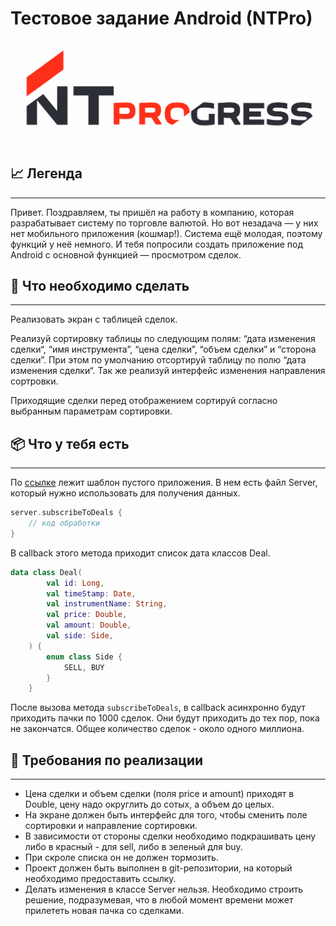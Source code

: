 # Тестовое задание Android (NTPro)

![NTProgress_logo.png](NTProgress_logo.png)

## 📈 Легенда

---

Привет. Поздравляем, ты пришёл на работу в компанию, которая разрабатывает систему по торговле валютой. Но вот незадача — у них нет мобильного приложения (кошмар!). Система ещё молодая, поэтому функций у неё немного. И тебя попросили создать приложение под Android с основной функцией — просмотром сделок. 

## 🔮 **Что необходимо сделать**

---

Реализовать экран с таблицей сделок.

Реализуй сортировку таблицы по следующим полям: “дата изменения сделки“, “имя инструмента”, “цена сделки”, “объем сделки” и “сторона сделки”. При этом по умолчанию отсортируй таблицу по полю “дата изменения сделки“. Так же реализуй интерфейс изменения направления сортровки.

Приходящие сделки перед отображением сортируй согласно выбранным параметрам сортировки.

## 📦 **Что у тебя есть**

---

По [ссылке](https://bitbucket.org/ntprog/mobileandroiddevtestwork/src/master/) лежит шаблон пустого приложения. В нем есть файл Server, который нужно использовать для получения данных.


```kotlin
server.subscribeToDeals { 
    // код обработки
}
```

В callback этого метода приходит список дата классов Deal.

```kotlin
data class Deal(
        val id: Long,
        val timeStamp: Date,
        val instrumentName: String,
        val price: Double,
        val amount: Double,
        val side: Side,
    ) {
        enum class Side {
            SELL, BUY
        }
    }
```

После вызова метода `subscribeToDeals`, в callback асинхронно будут приходить пачки по 1000 сделок. Они будут приходить до тех пор, пока не закончатся. Общее количество сделок - около одного миллиона.

## 🔨 **Требования по реализации**

---

- Цена сделки и объем сделки (поля price и amount) приходят в Double, цену надо округлить до сотых, а объем до целых.
- На экране должен быть интерфейс для того, чтобы сменить поле сортировки и направление сортировки.
- В зависимости от стороны сделки необходимо подкрашивать цену либо в красный - для sell, либо в зеленый для buy.
- При скроле списка он не должен тормозить.
- Проект должен быть выполнен в git-репозитории, на который необходимо предоставить ссылку.
- Делать изменения в классе Server нельзя. Необходимо строить решение, подразумевая, что в любой момент времени может прилететь новая пачка со сделками.